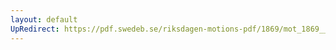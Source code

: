 ```yaml
---
layout: default
UpRedirect: https://pdf.swedeb.se/riksdagen-motions-pdf/1869/mot_1869__fk__00021/mot_1869__fk__00021_003.pdf
---
```

